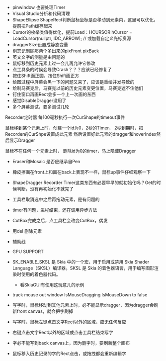 


- pinwindow 也要处理Timer
- Visual Studio分析和代码清理
- ShapeEllipse ShapeRect判断鼠标坐标是否移动到元素内，这里可以优化，提前把Path缓存起来
- Cursor的枚举类值得优化，提前Load：HCURSOR hCursor = LoadCursor(nullptr, IDC_ARROW); // 或加载自定义光标资源
- draggerSize设置成静态变量
- 别忘记删除那两个多出来的pixFront pixBack
- 英文文字的测量是由问题的
- 鼠标移到历史元素上过一会儿再允许它修改
- 点工具条的时候会导致Crash？？？应该已经修复了
- 按住Shift画正圆，按住Shift画正方
- 绘图过程中屏幕会黑一下的问题又来了，应该是重绘并发导致的
- 绘制马赛克后，马赛克以前的历史元素变更位置，马赛克遮不住他们
- 钉住窗口再画Rect会多一个上一次画的东西
- 感觉DisableDragger没用了
- 多个屏幕测试，要多测试几轮

Recorder定时器
每100毫秒执行一次CurShape的timeout事件

鼠标移到某个元素上时，创建一个id为0，2秒的Timer，
2秒到期时，把Recorder的CurShpe设置成此元素
然后设置好此元素的dragger和hoverIndex然后显示Dragger

鼠标不在任何一个元素上时，
删除id为0的timer，马上隐藏Dragger





- Eraser和Mosaic 是否应继承自Pen




- 橡皮擦画在front上和画在back上表现不一样，鼠标up事件仔细观察一下
- ShapeDragger Recorder Timer这类东西有必要早早的就初始化吗？Get的时候判断，没有再初始化不就完了
- 工具栏取消选中之后再拖动元素，是有问题的
- timer有问题，进程结束，还在调用异步方法
- CutBox完成之后，点工具栏会改变CutBox，偶发



 - 用del 删除元素
 - 辅助线
- GPU SUPPORT


- SK_ENABLE_SKSL 是 Skia 中的一个宏，用于启用或禁用 Skia Shader Language（SKSL）编译器。SKSL 是 Skia 的着色器语言，用于编写图形渲染时使用的着色器代码。
  - 看SkiaGUI有使用这玩意儿的示例
 - track mouse out window IsMouseDragging IsMouseDown to false


- 写字时，鼠标移动到其他元素上时，必不能显示dragger，因为dragger会刷新front canvas，就会把字刷掉
- 写字时，鼠标左键点击文字Rect以外的区域，应无任何反应
- 右键点击文字Rect以外的区域或点击工具栏结束写字
- 字必不能写到back canvas上，因为删字时，要刷新整个画布
- 鼠标移入历史记录的字的Rect点击，或拖拽都会重新编辑字
